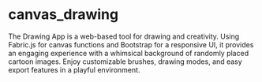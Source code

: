# canvas_drawing
The Drawing App is a web-based tool for drawing and creativity. Using Fabric.js for canvas functions and Bootstrap for a responsive UI, it provides an engaging experience with a whimsical background of randomly placed cartoon images. Enjoy customizable brushes, drawing modes, and easy export features in a playful environment.
